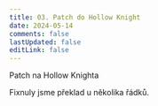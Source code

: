 ```yaml
---
title: 03. Patch do Hollow Knight
date: 2024-05-14
comments: false
lastUpdated: false
editLink: false
---
```


<PBlogHeader>
Patch na Hollow Knighta
</PBlogHeader>


Fixnuly jsme překlad u několika řádků.